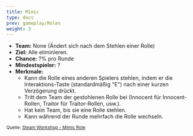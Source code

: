 ```yaml
---
title: Mimic
type: docs
prev: gameplay/Roles
weight: 3
---
```


- **Team:** None (Ändert sich nach dem Stehlen einer Rolle)
- **Ziel:** Alle eliminieren.
- **Chance:** ?% pro Runde
- **Mindestspieler:** ?
- **Merkmale:**
  - Kann die Rolle eines anderen Spielers stehlen, indem er die Interaktions-Taste (standardmäßig "E") nach einer kurzen Verzögerung drückt.
  - Tritt dem Team der gestohlenen Rolle bei (Innocent für Innocent-Rollen, Traitor für Traitor-Rollen, usw.).
  - Hat kein Team, bis sie eine Rolle stehlen.
  - Kann während der Runde mehrfach die Rolle wechseln.

<small>Quelle: [Steam Workshop - Mimic Role](https://steamcommunity.com/sharedfiles/filedetails/?id=2339261523)</small>
